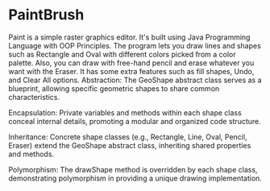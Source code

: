 # PaintBrush
Paint is a simple raster graphics editor. It's built using Java Programming Language with OOP Principles. The program lets you draw lines and shapes such as Rectangle and Oval with different colors picked from a color palette. Also, you can draw with free-hand pencil and erase whatever you want with the Eraser. It has some extra features such as fill shapes, Undo, and Clear All options.
Abstraction:
The GeoShape abstract class serves as a blueprint, allowing specific geometric shapes to share common characteristics.

Encapsulation:
Private variables and methods within each shape class conceal internal details, promoting a modular and organized code structure.

Inheritance:
Concrete shape classes (e.g., Rectangle, Line, Oval, Pencil, Eraser) extend the GeoShape abstract class, inheriting shared properties and methods.

Polymorphism:
The drawShape method is overridden by each shape class, demonstrating polymorphism in providing a unique drawing implementation.

